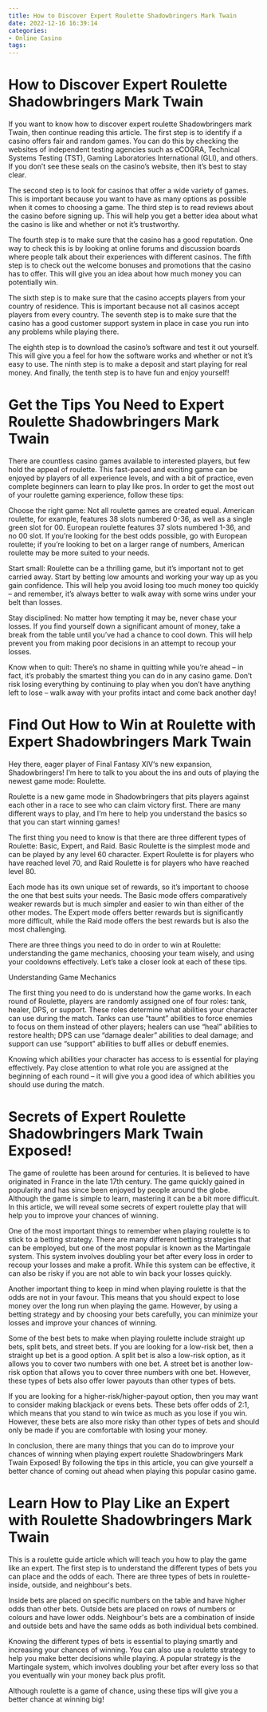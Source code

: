 ```yaml
---
title: How to Discover Expert Roulette Shadowbringers Mark Twain 
date: 2022-12-16 16:39:14
categories:
- Online Casino
tags:
---
```



#  How to Discover Expert Roulette Shadowbringers Mark Twain 

If you want to know how to discover expert roulette Shadowbringers mark Twain, then continue reading this article. The first step is to identify if a casino offers fair and random games. You can do this by checking the websites of independent testing agencies such as eCOGRA, Technical Systems Testing (TST), Gaming Laboratories International (GLI), and others. If you don’t see these seals on the casino’s website, then it’s best to stay clear.

The second step is to look for casinos that offer a wide variety of games. This is important because you want to have as many options as possible when it comes to choosing a game. The third step is to read reviews about the casino before signing up. This will help you get a better idea about what the casino is like and whether or not it’s trustworthy.

The fourth step is to make sure that the casino has a good reputation. One way to check this is by looking at online forums and discussion boards where people talk about their experiences with different casinos. The fifth step is to check out the welcome bonuses and promotions that the casino has to offer. This will give you an idea about how much money you can potentially win.

The sixth step is to make sure that the casino accepts players from your country of residence. This is important because not all casinos accept players from every country. The seventh step is to make sure that the casino has a good customer support system in place in case you run into any problems while playing there.

The eighth step is to download the casino’s software and test it out yourself. This will give you a feel for how the software works and whether or not it’s easy to use. The ninth step is to make a deposit and start playing for real money. And finally, the tenth step is to have fun and enjoy yourself!

#  Get the Tips You Need to Expert Roulette Shadowbringers Mark Twain 

There are countless casino games available to interested players, but few hold the appeal of roulette. This fast-paced and exciting game can be enjoyed by players of all experience levels, and with a bit of practice, even complete beginners can learn to play like pros. In order to get the most out of your roulette gaming experience, follow these tips:

Choose the right game: Not all roulette games are created equal. American roulette, for example, features 38 slots numbered 0-36, as well as a single green slot for 00. European roulette features 37 slots numbered 1-36, and no 00 slot. If you’re looking for the best odds possible, go with European roulette; if you’re looking to bet on a larger range of numbers, American roulette may be more suited to your needs.

Start small: Roulette can be a thrilling game, but it’s important not to get carried away. Start by betting low amounts and working your way up as you gain confidence. This will help you avoid losing too much money too quickly – and remember, it’s always better to walk away with some wins under your belt than losses.

Stay disciplined: No matter how tempting it may be, never chase your losses. If you find yourself down a significant amount of money, take a break from the table until you’ve had a chance to cool down. This will help prevent you from making poor decisions in an attempt to recoup your losses.

Know when to quit: There’s no shame in quitting while you’re ahead – in fact, it’s probably the smartest thing you can do in any casino game. Don’t risk losing everything by continuing to play when you don’t have anything left to lose – walk away with your profits intact and come back another day!

#  Find Out How to Win at Roulette with Expert Shadowbringers Mark Twain 

Hey there, eager player of Final Fantasy XIV‘s new expansion, Shadowbringers! I’m here to talk to you about the ins and outs of playing the newest game mode: Roulette.

Roulette is a new game mode in Shadowbringers that pits players against each other in a race to see who can claim victory first. There are many different ways to play, and I’m here to help you understand the basics so that you can start winning games!

The first thing you need to know is that there are three different types of Roulette: Basic, Expert, and Raid. Basic Roulette is the simplest mode and can be played by any level 60 character. Expert Roulette is for players who have reached level 70, and Raid Roulette is for players who have reached level 80.

Each mode has its own unique set of rewards, so it’s important to choose the one that best suits your needs. The Basic mode offers comparatively weaker rewards but is much simpler and easier to win than either of the other modes. The Expert mode offers better rewards but is significantly more difficult, while the Raid mode offers the best rewards but is also the most challenging.

There are three things you need to do in order to win at Roulette: understanding the game mechanics, choosing your team wisely, and using your cooldowns effectively. Let’s take a closer look at each of these tips.

Understanding Game Mechanics

The first thing you need to do is understand how the game works. In each round of Roulette, players are randomly assigned one of four roles: tank, healer, DPS, or support. These roles determine what abilities your character can use during the match. Tanks can use “taunt” abilities to force enemies to focus on them instead of other players; healers can use “heal” abilities to restore health; DPS can use “damage dealer” abilities to deal damage; and support can use “support” abilities to buff allies or debuff enemies.

Knowing which abilities your character has access to is essential for playing effectively. Pay close attention to what role you are assigned at the beginning of each round – it will give you a good idea of which abilities you should use during the match.

#  Secrets of Expert Roulette Shadowbringers Mark Twain Exposed! 

The game of roulette has been around for centuries. It is believed to have originated in France in the late 17th century. The game quickly gained in popularity and has since been enjoyed by people around the globe. Although the game is simple to learn, mastering it can be a bit more difficult. In this article, we will reveal some secrets of expert roulette play that will help you to improve your chances of winning.

One of the most important things to remember when playing roulette is to stick to a betting strategy. There are many different betting strategies that can be employed, but one of the most popular is known as the Martingale system. This system involves doubling your bet after every loss in order to recoup your losses and make a profit. While this system can be effective, it can also be risky if you are not able to win back your losses quickly.

Another important thing to keep in mind when playing roulette is that the odds are not in your favour. This means that you should expect to lose money over the long run when playing the game. However, by using a betting strategy and by choosing your bets carefully, you can minimize your losses and improve your chances of winning.

Some of the best bets to make when playing roulette include straight up bets, split bets, and street bets. If you are looking for a low-risk bet, then a straight up bet is a good option. A split bet is also a low-risk option, as it allows you to cover two numbers with one bet. A street bet is another low-risk option that allows you to cover three numbers with one bet. However, these types of bets also offer lower payouts than other types of bets.

If you are looking for a higher-risk/higher-payout option, then you may want to consider making blackjack or evens bets. These bets offer odds of 2:1, which means that you stand to win twice as much as you lose if you win. However, these bets are also more risky than other types of bets and should only be made if you are comfortable with losing your money.

In conclusion, there are many things that you can do to improve your chances of winning when playing expert roulette Shadowbringers Mark Twain Exposed! By following the tips in this article, you can give yourself a better chance of coming out ahead when playing this popular casino game.

#  Learn How to Play Like an Expert with Roulette Shadowbringers Mark Twain

This is a roulette guide article which will teach you how to play the game like an expert. The first step is to understand the different types of bets you can place and the odds of each. There are three types of bets in roulette- inside, outside, and neighbour's bets.

Inside bets are placed on specific numbers on the table and have higher odds than other bets. Outside bets are placed on rows of numbers or colours and have lower odds. Neighbour's bets are a combination of inside and outside bets and have the same odds as both individual bets combined.

Knowing the different types of bets is essential to playing smartly and increasing your chances of winning. You can also use a roulette strategy to help you make better decisions while playing. A popular strategy is the Martingale system, which involves doubling your bet after every loss so that you eventually win your money back plus profit.

Although roulette is a game of chance, using these tips will give you a better chance at winning big!